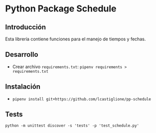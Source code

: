 ﻿# Python Package Schedule

## Introducción

Esta librería contiene funciones para el manejo de tiempos y fechas.

## Desarrollo

- Crear archivo `requirements.txt`: `pipenv requirements > requirements.txt`

## Instalación

- `pipenv install git+https://github.com/lcastiglione/pp-schedule`


## Tests

`python -m unittest discover -s 'tests' -p 'test_schedule.py'`